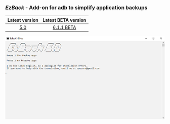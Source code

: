 ### *EzBack* - Add-on for adb to simplify application backups  
| Latest version | Latest BETA version |
| :------------------: |:------------------:|
| [5.0](https://github.com/qnezor/EzBack/releases/tag/5.0) | [6.1.1 BETA](https://github.com/qnezor/EzBack/releases/tag/6.1.1-beta) |

![EzBack 5.0](/files/ezback5.0.png) 
